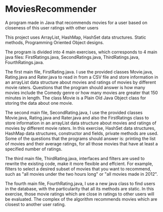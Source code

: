 # MoviesRecommender
A program made in Java that recommends movies for a user based on closeness of this user ratings with other users

This project uses ArrayList, HashMap, HashSet data structures. Static methods, Programming Oriented Object designs.

The program is divided into 4 main exercises, which corresponds to 4 main java files: FirstRatings.java, SecondRatings.java, ThirdRatings.java, FourthRatings.java.

The first main file, FirstRating.java. I use the provided classes Movie.java, Rating.java and Rater.java to read in from a CSV file and store information in an arrayList data structure about movies and ratings of movies by different movie raters. Questions that the program should answer is how many movies include the Comedy genre or how many movies are greater that 150 minutes in length. The class Movie is a Plain Old Java Object class for storing the data about one movie.

The second main file, SecondRating.java, I use the provided classes Movie.java, Rating.java and Rater.java and also the FirstRatings class to store information in an arrayList data structure about movies and ratings of movies by different movie raters. In this exercise, HashSet data structures, HashMap data structures, constructor and fields, private methods are used. Some of the questions that the programs should answer is: printing the list of movies and their average ratings, for all those movies that have at least a specified number of ratings.

The third main file, ThirdRating.java,  interfaces and filters are used to rewrite the existing code, make it more flexible and effcient. For example, filters to select a desired subset of movies that you want to recommend, such as "all movies under the two hours long" or "all movies made in 2012".

The fourth main file, FourthRating.java, I use a new java class to find users in the database, with the particularity that all its methods are static. In this exercise, those movie ratings which are close in ratings to other users will be evaluated. The complex of the algorithm recommends movies which are closest to another user rating.
